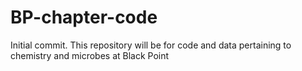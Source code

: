 # BP-chapter-code

Initial commit.
This repository will be for code and data pertaining to chemistry and microbes at Black Point
